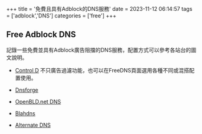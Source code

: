 +++
title = '免費且具有Adblock的DNS服務'
date = 2023-11-12 06:14:57
tags = ['adblock','DNS']
categories = ['free']
+++

## Free Adblock DNS

記錄一些免費並具有Adblock廣告阻擋的DNS服務，配置方式可以參考各站台的圖文說明。

- [Control D](https://controld.com/ "Control D")
不只廣告過濾功能，也可以在FreeDNS頁面選用各種不同或混搭配置使用。

- [Dnsforge](https://dnsforge.de/ "Dnsforge")

- [OpenBLD.net DNS](https://openbld.net/ "OpenBLD.net DNS")

- [Blahdns](https://blahdns.com "Blahdns")

- [Alternate DNS](https://alternate-dns.com/ "Alternate DNS")
